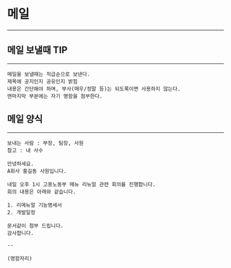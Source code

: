 # 메일
---

## 메일 보낼때 TIP
---
```
메일을 보낼때는 직급순으로 보낸다.
제목에 공지인지 공유인지 밝힘
내용은 간단해야 하며, 부사(매우/정말 등)는 되도록이면 사용하지 않는다.
맨마지막 부분에는 자기 명함을 첨부한다.
```

## 메일 양식
---
```
보내는 사람 : 부장, 팀장, 사원
참고 : 내 사수

안녕하세요.
A회사 홍길동 사원입니다.

내일 오후 1시 고용노동부 메뉴 리뉴얼 관련 회의를 진행합니다.
회의 내용은 아래와 같습니다.

1. 리메뉴얼 기능명세서
2. 개발일정

문서같이 첨부 드립니다.
감사합니다.

--

(명함자리)

```
